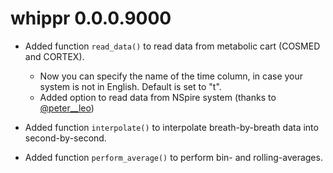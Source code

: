 # whippr 0.0.0.9000

* Added function `read_data()` to read data from metabolic cart (COSMED and CORTEX).
    * Now you can specify the name of the time column, in case your system is not in English. Default is set to "t".
    * Added option to read data from NSpire system (thanks to [@peter__leo](https://twitter.com/peter__leo))
    
* Added function `interpolate()` to interpolate breath-by-breath data into second-by-second.

* Added function `perform_average()` to perform bin- and rolling-averages.
